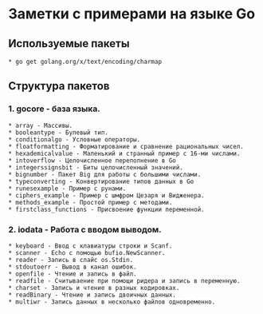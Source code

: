 # Заметки с примерами на языке Go

## Используемые пакеты
    * go get golang.org/x/text/encoding/charmap
## Структура пакетов
### 1. gocore - база языка.
    * array - Массивы.
    * booleantype - Булевый тип.
    * conditionalgo - Условные операторы.
    * floatformatting - Форматирование и сравнение рациональных чисел.
    * hexademicalvalue - Маленький и странный пример с 16-ми числами.
    * intoverflow - Целочисленное переполнение в Go
    * integerssignsbit - Биты целочисленный значений.
    * bignumber - Пакет Big для работы с большими числами.
    * typeconverting - Конвертирование типов данных в Go
    * runesexample - Пример с рунами.
    * ciphers_example - Пример с шмфром Цезаря и Видженера.
    * methods_example - Простой пример с методами.
    * firstclass_functions - Присвоение функции переменной.
### 2. iodata - Работа с вводом выводом.
    * keyboard - Ввод с клавиатуры строки и Scanf.
    * scanner - Echo с помощью bufio.NewScanner.  
    * reader - Запись в слайс os.Stdin. 
    * stdoutoerr - Вывод в канал ошибок.
    * openfile - Чтение и запись в файл.
    * readfile - Считываение при помощи ридера и запись в переменную.
    * charset - Запись и чтение в разных кодировках.
    * readBinary - Чтение и запись двоичных данных.
    * multiwr - Запись данных в несколько файлов одновременно.